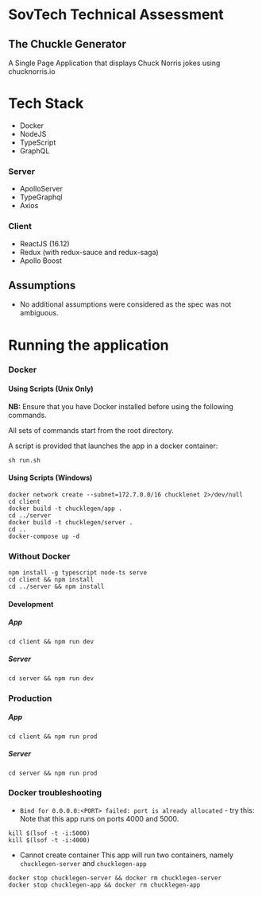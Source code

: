 # SovTech Technical Assessment

## The Chuckle Generator
A Single Page Application that displays Chuck Norris jokes using chucknorris.io

# Tech Stack

- Docker
- NodeJS
- TypeScript
- GraphQL

### Server
- ApolloServer
- TypeGraphql
- Axios

### Client
- ReactJS (16.12)
- Redux (with redux-sauce and redux-saga)
- Apollo Boost


## Assumptions
- No additional assumptions were considered as the spec was not ambiguous.

# Running the application

### Docker
#### Using Scripts (Unix Only)
**NB:** Ensure that you have Docker installed before using the following commands.

All sets of commands start from the root directory.

A script is provided that launches the app in a docker container:

```
sh run.sh
```

#### Using Scripts (Windows)
```
docker network create --subnet=172.7.0.0/16 chucklenet 2>/dev/null
cd client
docker build -t chucklegen/app .
cd ../server
docker build -t chucklegen/server .
cd ..
docker-compose up -d
```

### Without Docker
``` 
npm install -g typescript node-ts serve
cd client && npm install
cd ../server && npm install
```
#### Development
##### App
```
cd client && npm run dev
```
##### Server
```
cd server && npm run dev
```

### Production
##### App
```
cd client && npm run prod
```
##### Server
```
cd server && npm run prod
```

### Docker troubleshooting
- `Bind for 0.0.0.0:<PORT> failed: port is already allocated` - try this:
Note that this app runs on ports 4000 and 5000.
```$xslt
kill $(lsof -t -i:5000)
kill $(lsof -t -i:4000)
```

-  Cannot create container
This app will run two containers, namely `chucklegen-server` and `chucklegen-app`
```$xslt
docker stop chucklegen-server && docker rm chucklegen-server
docker stop chucklegen-app && docker rm chucklegen-app
```






